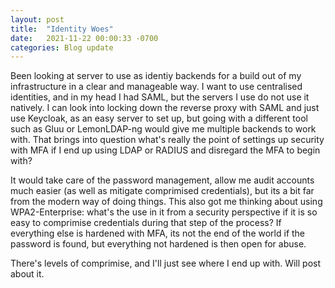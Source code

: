 ```yaml
---
layout: post
title:  "Identity Woes"
date:   2021-11-22 00:00:33 -0700
categories: Blog update 
---
```


Been looking at server to use as identiy backends for a build out of my infrastructure in a clear and manageable way. I want to use centralised identities, and in my head I had SAML, but the servers I use do not use it natively. I can look into locking down the reverse proxy with SAML and just use Keycloak, as an easy server to set up, but going with a different tool such as Gluu or LemonLDAP-ng would give me multiple backends to work with. That brings into question what's really the point of settings up security with MFA if I end up using LDAP or RADIUS and disregard the MFA to begin with?

It would take care of the password management, allow me audit accounts much easier (as well as mitigate comprimised credentials), but its a bit far from the modern way of doing things. This also got me thinking about using WPA2-Enterprise: what's the use in it from a security perspective if it is so easy to comprimise credentials during that step of the process? If everything else is hardened with MFA, its not the end of the world if the password is found, but everything not hardened is then open for abuse. 

There's levels of comprimise, and I'll just see where I end up with. Will post about it.
